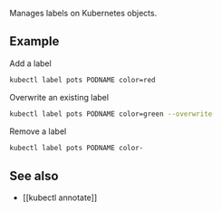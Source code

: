 Manages labels on Kubernetes objects.

## Example

Add a label
```bash
kubectl label pots PODNAME color=red
```

Overwrite an existing label
```bash
kubectl label pots PODNAME color=green --overwrite
```

Remove a label
```bash
kubectl label pots PODNAME color-
```

## See also
- [[kubectl annotate]]